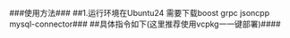 ###使用方法###
##1.运行环境在Ubuntu24 需要下载boost grpc jsoncpp mysql-connector###
##具体指令如下(这里推荐使用vcpkg一一键部署)####
